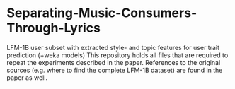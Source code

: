 # Separating-Music-Consumers-Through-Lyrics
LFM-1B user subset with extracted style- and topic features for user trait prediction (+weka models)
This repository holds all files that are required to repeat the experiments described in the paper. References to the original sources (e.g. where to find the complete LFM-1B dataset) are found in the paper as well.

